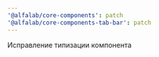 ```yaml
---
'@alfalab/core-components': patch
'@alfalab/core-components-tab-bar': patch
---
```


Исправление типизации компонента
